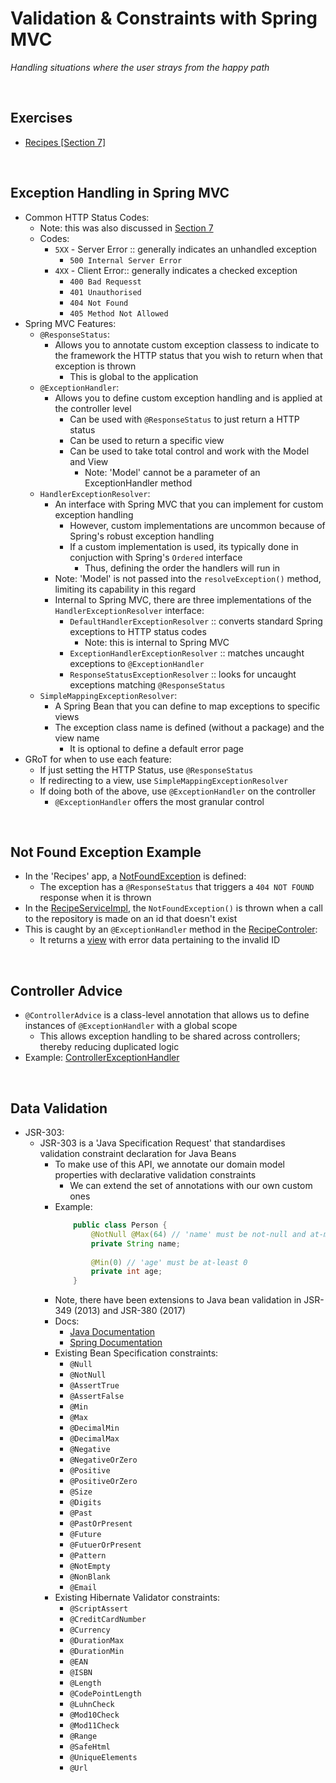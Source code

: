 # Validation & Constraints with Spring MVC
*Handling situations where the user strays from the happy path*

<br>

## Exercises
* [Recipes [Section 7]](../07-spring-mvc-web-dev/exercises/recipes)

<br>

## Exception Handling in Spring MVC
* Common HTTP Status Codes:
    * Note: this was also discussed in [Section 7](https://github.com/JRSmiffy/spring/tree/main/content/07-spring-mvc-web-dev)
    * Codes:
        * `5XX` - Server Error :: generally indicates an unhandled exception
            * `500 Internal Server Error`
        * `4XX` - Client Error:: generally indicates a checked exception
            * `400 Bad Requesst`
            * `401 Unauthorised`
            * `404 Not Found`
            * `405 Method Not Allowed`
* Spring MVC Features:
    * `@ResponseStatus`:
        * Allows you to annotate custom exception classess to indicate to the framework the HTTP status that you wish to return when that exception is thrown
            * This is global to the application
    * `@ExceptionHandler`:
        * Allows you to define custom exception handling and is applied at the controller level
            * Can be used with `@ResponseStatus` to just return a HTTP status
            * Can be used to return a specific view
            * Can be used to take total control and work with the Model and View
                * Note: 'Model' cannot be a parameter of an ExceptionHandler method
    * `HandlerExceptionResolver`:
        * An interface with Spring MVC that you can implement for custom exception handling
            * However, custom implementations are uncommon because of Spring's robust exception handling
            * If a custom implementation is used, its typically done in conjuction with Spring's `Ordered` interface
                * Thus, defining the order the handlers will run in
        * Note: 'Model' is not passed into the `resolveException()` method, limiting its capability in this regard
        * Internal to Spring MVC, there are three implementations of the `HandlerExceptionResolver` interface:
            * `DefaultHandlerExceptionResolver` :: converts standard Spring exceptions to HTTP status codes
                * Note: this is internal to Spring MVC
            * `ExceptionHandlerExceptionResolver` :: matches uncaught exceptions to `@ExceptionHandler`
            * `ResponseStatusExceptionResolver` :: looks for uncaught exceptions matching `@ResponseStatus`
    * `SimpleMappingExceptionResolver`:
        * A Spring Bean that you can define to map exceptions to specific views
        * The exception class name is defined (without a package) and the view name
            * It is optional to define a default error page
* GRoT for when to use each feature:
    * If just setting the HTTP Status, use `@ResponseStatus`
    * If redirecting to a view, use `SimpleMappingExceptionResolver`
    * If doing both of the above, use `@ExceptionHandler` on the controller
        * `@ExceptionHandler` offers the most granular control 

<br>

## Not Found Exception Example
* In the 'Recipes' app, a [NotFoundException](../07-spring-mvc-web-dev/exercises/recipes/src/main/java/com/jrsmiffy/springguru/recipes/exception/NotFoundException.java) is defined:
    * The exception has a `@ResponseStatus` that triggers a `404 NOT FOUND` response when it is thrown
* In the [RecipeServiceImpl](../07-spring-mvc-web-dev/exercises/recipes/src/main/java/com/jrsmiffy/springguru/recipes/service/RecipeServiceImpl.java), the `NotFoundException()` is thrown when a call to the repository is made on an id that doesn't exist
* This is caught by an `@ExceptionHandler` method in the [RecipeControler](../07-spring-mvc-web-dev/exercises/recipes/src/main/java/com/jrsmiffy/springguru/recipes/controller/RecipeController.java):
    * It returns a [view](../07-spring-mvc-web-dev/exercises/recipes/src/main/resources/templates/not-found-error.html) with error data pertaining to the invalid ID

<br>

## Controller Advice
* `@ControllerAdvice` is a class-level annotation that allows us to define instances of `@ExceptionHandler` with a global scope
    * This allows exception handling to be shared across controllers; thereby reducing duplicated logic
* Example: [ControllerExceptionHandler](../07-spring-mvc-web-dev/exercises/recipes/src/main/java/com/jrsmiffy/springguru/recipes/controller/ControllerExceptionHandler.java)

<br>

## Data Validation
* JSR-303:
    * JSR-303 is a 'Java Specification Request' that standardises validation constraint declaration for Java Beans
        * To make use of this API, we annotate our domain model properties with declarative validation constraints
            * We can extend the set of annotations with our own custom ones
        * Example:
            ```java
                public class Person {
                    @NotNull @Max(64) // 'name' must be not-null and at-most 64 characters
                    private String name;
                    
                    @Min(0) // 'age' must be at-least 0
                    private int age;
                }
            ```
        * Note, there have been extensions to Java bean validation in JSR-349 (2013) and JSR-380 (2017)
        * Docs:
            * [Java Documentation](https://beanvalidation.org/1.0/spec/#d0e32)
            * [Spring Documentation](https://docs.spring.io/spring-framework/docs/3.0.0.RC1/reference/html/ch05s07.html)
        * Existing Bean Specification constraints:
            * `@Null`
            * `@NotNull`
            * `@AssertTrue`
            * `@AssertFalse`
            * `@Min`
            * `@Max`
            * `@DecimalMin`
            * `@DecimalMax`
            * `@Negative`
            * `@NegativeOrZero`
            * `@Positive`
            * `@PositiveOrZero`
            * `@Size`
            * `@Digits`
            * `@Past`
            * `@PastOrPresent`
            * `@Future`
            * `@FutuerOrPresent`
            * `@Pattern`
            * `@NotEmpty`
            * `@NonBlank`
            * `@Email`
        * Existing Hibernate Validator constraints:
            * `@ScriptAssert`
            * `@CreditCardNumber`
            * `@Currency`
            * `@DurationMax`
            * `@DurationMin`
            * `@EAN`
            * `@ISBN`
            * `@Length`
            * `@CodePointLength`
            * `@LuhnCheck`
            * `@Mod10Check`
            * `@Mod11Check`
            * `@Range`
            * `@SafeHtml`
            * `@UniqueElements`
            * `@Url`